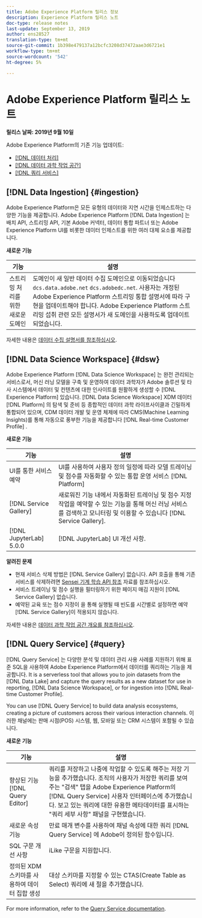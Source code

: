 ```yaml
---
title: Adobe Experience Platform 릴리스 정보
description: Experience Platform 릴리스 노트
doc-type: release notes
last-update: September 13, 2019
author: ens28527
translation-type: tm+mt
source-git-commit: 1b398e479137a12bcfc3208d37472aae3d6721e1
workflow-type: tm+mt
source-wordcount: '542'
ht-degree: 5%

---
```



# Adobe Experience Platform 릴리스 노트

**릴리스 날짜: 2019년 9월 10일**

Adobe Experience Platform의 기존 기능 업데이트:

* [[!DNL 데이터 처리]](#ingestion)
* [[!DNL 데이터 과학 작업 공간]](#dsw)
* [[!DNL 쿼리 서비스]](#query)

## [!DNL Data Ingestion] {#ingestion}

Adobe Experience Platform은 모든 유형의 데이터와 지연 시간을 인제스트하는 다양한 기능을 제공합니다. Adobe Experience Platform [!DNL Data Ingestion] 는 배치 API, 스트리밍 API, 기본 Adobe 커넥터, 데이터 통합 파트너 또는 Adobe Experience Platform UI를 비롯한 데이터 인제스트를 위한 여러 대체 요소를 제공합니다.

**새로운 기능**

| 기능 | 설명 |
| ----------- | ---------- |
| 스트리밍 처리를 위한 새로운 도메인 | 도메인이 새 일반 데이터 수집 도메인으로 이동되었습니다 `dcs.data.adobe.net` `dcs.adobedc.net`. 사용자는 개정된 Adobe Experience Platform 스트리밍 통합 설명서에 따라 구현을 업데이트해야 합니다. Adobe Experience Platform 스트리밍 섭취 관련 모든 설명서가 새 도메인을 사용하도록 업데이트되었습니다. |

자세한 내용은 [데이터 수집 설명서를 참조하십시오](../../ingestion/home.md).

## [!DNL Data Science Workspace] {#dsw}

Adobe Experience Platform [!DNL Data Science Workspace] 는 완전 관리되는 서비스로서, 머신 러닝 모델을 구축 및 운영하여 데이터 과학자가 Adobe 솔루션 및 타사 시스템에서 데이터 및 컨텐츠에 대한 인사이트를 원활하게 생성할 수 [!DNL Experience Platform] 있습니다. [!DNL Data Science Workspace] XDM 데이터 [!DNL Platform] 의 탐색 및 준비 등 종합적인 데이터 과학 라이프사이클과 긴밀하게 통합되어 있으며, CDM 데이터 개발 및 운영 체제에 따라 CMS(Machine Learning Insights)를 통해 자동으로 풍부한 기능을 제공합니다 [!DNL Real-time Customer Profile] .

**새로운 기능**

| 기능 | 설명 |
| -----------| ---------- |
| UI를 통한 서비스 예약 | UI를 사용하여 사용자 정의 일정에 따라 모델 트레이닝 및 점수를 자동화할 수 있는 통합 운영 서비스 [!DNL Platform] |
| [!DNL Service Gallery] | 새로워진 기능 내에서 자동화된 트레이닝 및 점수 지정 작업을 예약할 수 있는 기능을 통해 머신 러닝 서비스를 검색하고 모니터링 및 이용할 수 있습니다 [!DNL Service Gallery]. |
| [!DNL JupyterLab] 5.0.0 | [!DNL JupyterLab] UI 개선 사항. |

**알려진 문제**

* 현재 서비스 삭제 방법은 [!DNL Service Gallery] 없습니다. API 호출을 통해 기존 서비스를 삭제하려면 [Sensei 기계 학습 API 참조](https://www.adobe.io/apis/experienceplatform/home/api-reference.html#!acpdr/swagger-specs/sensei-ml-api.yaml) 자료를 참조하십시오.
* 서비스 트레이닝 및 점수 실행을 필터링하기 위한 페이지 매김 지원이 [!DNL Service Gallery] 없습니다.
* 예약된 교육 또는 점수 지정이 을 통해 실행될 때 빈도를 시간별로 설정하면 예약 [!DNL Service Gallery]이 적용되지 않습니다.

자세한 내용은 [데이터 과학 작업 공간 개요를 참조하십시오](../../data-science-workspace/home.md).

## [!DNL Query Service] {#query}

[!DNL Query Service] 는 다양한 분석 및 데이터 관리 사용 사례를 지원하기 위해 표준 SQL을 사용하여 Adobe Experience Platform에서 데이터를 쿼리하는 기능을 제공합니다. It is a serverless tool that allows you to join datasets from the [!DNL Data Lake] and capture the query results as a new dataset for use in reporting, [!DNL Data Science Workspace], or for ingestion into [!DNL Real-time Customer Profile].

You can use [!DNL Query Service] to build data analysis ecosystems, creating a picture of customers across their various interaction channels. 이러한 채널에는 판매 시점(POS) 시스템, 웹, 모바일 또는 CRM 시스템이 포함될 수 있습니다.

**새로운 기능**

| 기능 | 설명 |
| -----------| ---------- |
| 향상된 기능 [!DNL Query Editor] | 쿼리를 저장하고 나중에 작업할 수 있도록 해주는 저장 기능을 추가했습니다. 조직의 사용자가 저장한 쿼리를 보여주는 &quot;검색&quot; 탭을 Adobe Experience Platform의 [!DNL Query Service] 사용자 인터페이스에 추가했습니다. 보고 있는 쿼리에 대한 유용한 메타데이터를 표시하는 &quot;쿼리 세부 사항&quot; 패널을 구현했습니다. |
| 새로운 속성 기능 | 만료 매개 변수를 사용하여 채널 속성에 대한 쿼리 [!DNL Query Service] 에 Adobe이 정의된 함수입니다. |
| SQL 구문 개선 사항 | iLike 구문을 지원합니다. |
| 정의된 XDM 스키마를 사용하여 데이터 집합 생성 | 대상 스키마를 지정할 수 있는 CTAS(Create Table as Select) 쿼리에 새 절을 추가했습니다. |

For more information, refer to the [Query Service documentation](../../query-service/home.md).